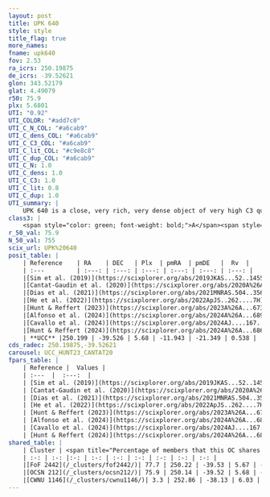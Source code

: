 ```yaml
---
layout: post
title: UPK 640
style: style
title_flag: true
more_names: 
fname: upk640
fov: 2.53
ra_icrs: 250.19875
de_icrs: -39.52621
glon: 343.52179
glat: 4.49079
r50: 75.9
plx: 5.6801
UTI: "0.92"
UTI_COLOR: "#add7c0"
UTI_C_N_COL: "#a6cab9"
UTI_C_dens_COL: "#a6cab9"
UTI_C_C3_COL: "#a6cab9"
UTI_C_lit_COL: "#c9e8c8"
UTI_C_dup_COL: "#a6cab9"
UTI_C_N: 1.0
UTI_C_dens: 1.0
UTI_C_C3: 1.0
UTI_C_lit: 0.8
UTI_C_dup: 1.0
UTI_summary: |
    UPK 640 is a close, very rich, very dense object of very high C3 quality. It is well-studied in the literature. This object shares a large percentage of members with 3 later reported entries.
class3: |
    <span style="color: green; font-weight: bold;">A</span><span style="color: green; font-weight: bold;">A</span>
r_50_val: 75.9
N_50_val: 755
scix_url: UPK%20640
posit_table: |
    | Reference    | RA    | DEC   | Plx  | pmRA  | pmDE   |  Rv  |
    | :---         | :---: | :---: | :---: | :---: | :---: | :---: |
    |[Sim et al. (2019)](https://scixplorer.org/abs/2019JKAS...52..145S) | 250.134 | -39.528 | -- | -11.89 | -21.15 | -- |
    |[Cantat-Gaudin et al. (2020)](https://scixplorer.org/abs/2020A%26A...640A...1C) | 250.26 | -39.494 | 5.673 | -11.973 | -21.25 | -- |
    |[Dias et al. (2021)](https://scixplorer.org/abs/2021MNRAS.504..356D) | 250.414 | -39.574 | 5.666 | -12.014 | -21.35 | 1.174 |
    |[He et al. (2022)](https://scixplorer.org/abs/2022ApJS..262....7H) | 250.048 | -39.528 | 5.676 | -11.914 | -21.277 | -- |
    |[Hunt & Reffert (2023)](https://scixplorer.org/abs/2023A%26A...673A.114H) | 249.692 | -39.507 | 5.706 | -11.882 | -21.391 | 1.831 |
    |[Alfonso et al. (2024)](https://scixplorer.org/abs/2024A%26A...689A..18A) | 249.186 | -39.497 | 5.701 | -12.409 | -21.491 | -- |
    |[Cavallo et al. (2024)](https://scixplorer.org/abs/2024AJ....167...12C) | 250.389 | -39.451 | 5.701 | -- | -- | -- |
    |[Hunt & Reffert (2024)](https://scixplorer.org/abs/2024A%26A...686A..42H) | 249.692 | -39.507 | 5.706 | -11.882 | -21.391 | 1.831 |
    | **UCC** |250.199 | -39.526 | 5.68 | -11.943 | -21.349 | 0.538 | 
cds_radec: 250.19875,-39.52621
carousel: UCC_HUNT23_CANTAT20
fpars_table: |
    | Reference |  Values |
    | :---  |  :---:  |
    | [Sim et al. (2019)](https://scixplorer.org/abs/2019JKAS...52..145S) | `d_pc=177, log(age)=7.5` |
    | [Cantat-Gaudin et al. (2020)](https://scixplorer.org/abs/2020A%26A...640A...1C) | `AVNN=0.4, DMNN=6.21, AgeNN=7.4` |
    | [Dias et al. (2021)](https://scixplorer.org/abs/2021MNRAS.504..356D) | `Av=0.189, Dist=173, logage=7.379, [Fe/H]=0.149` |
    | [He et al. (2022)](https://scixplorer.org/abs/2022ApJS..262....7H) | `A0=0.05, logAge=7.15` |
    | [Hunt & Reffert (2023)](https://scixplorer.org/abs/2023A%26A...673A.114H) | `AV50=0.244, diffAV50=0.762, MOD50=6.209, logAge50=6.983` |
    | [Alfonso et al. (2024)](https://scixplorer.org/abs/2024A%26A...689A..18A) | `AV=0.39317, MOD=6.21068, logAge=7.22803, Z=0.14830` |
    | [Cavallo et al. (2024)](https://scixplorer.org/abs/2024AJ....167...12C) | `AV50=1.06, dMod50=6.19, logAge50=7.26, [Fe/H]50=-0.05` |
    | [Hunt & Reffert (2024)](https://scixplorer.org/abs/2024A%26A...686A..42H) | `MassJ=405.948` |
shared_table: |
    | Cluster | <span title="Percentage of members that this OC shares with the ones listed">%</span>   | RA   | DEC   | Plx   | pmRA  | pmDE  | Rv | UTI |
    | :-: | :-: |:-: | :-: | :-: | :-: | :-: | :-: | :-: |
    |[FoF 2442](/_clusters/fof2442/)| 77.7 | 250.22 | -39.53 | 5.67 | -11.92 | -21.3 | 0.21 |0.0 |
    |[OCSN 212](/_clusters/ocsn212/)| 75.9 | 250.14 | -39.52 | 5.68 | -11.94 | -21.32 | 0.2 |0.0 |
    |[CWNU 1146](/_clusters/cwnu1146/)| 3.3 | 252.86 | -38.13 | 6.03 | -11.84 | -22.52 | -4.5 |0.0 |
---
```

